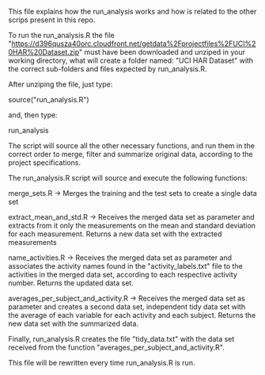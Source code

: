 This file explains how the run_analysis works and how is related to the other scrips present in this repo.

To run the run_analysis.R the file "https://d396qusza40orc.cloudfront.net/getdata%2Fprojectfiles%2FUCI%20HAR%20Dataset.zip"
must have been downloaded and unziped in your working directory, what will create a folder named: "UCI HAR Dataset" with
the correct sub-folders and files expected by run_analysis.R.

After unziping the file, just type:

source("run_analysis.R")

and, then type:

run_analysis

The script will source all the other necessary functions, and run them in the correct order to merge, filter and summarize 
original data, according to the project specifications.

The run_analysis.R script will source and execute the following functions:

merge_sets.R                   -> Merges the training and the test sets to create a single data set

extract_mean_and_std.R         -> Receives the merged data set as parameter and extracts from it only the measurements on the mean and standard deviation for each measurement. Returns a new data set with the extracted measurements

name_activities.R -> Receives the merged data set as parameter and associates the activity names found in the "activity_labels.txt" file to the activities in the merged data set, according to each respective activity number.
Returns the updated data set.

averages_per_subject_and_activity.R -> Receives the merged data set as parameter and creates a second data set, independent tidy data set with the average of each variable for each activity and each subject. Returns the new data set with
the summarized data.

Finally, run_analysis.R creates the file "tidy_data.txt" with the data set received from the function "averages_per_subject_and_activity.R".

This file will be rewritten every time run_analysis.R is run.


